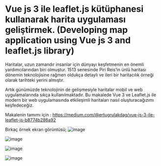 # Vue js 3 ile leaflet.js kütüphanesi kullanarak harita uygulaması geliştirmek. (Developing map application using Vue js 3 and leaflet.js library)
Haritalar, uzun zamandır insanlar için dünyayı keşfetmenin en önemli yardımcılarından biri olmuştur. 1513 senesinde Piri Reis’in ünlü haritası dönemin teknolojisine rağmen oldukça detaylı ve ileri bir haritacılık örneği olarak tarihteki yerini almıştır.

Artık günümüzde teknolojinin de gelişmesiyle haritalar mobil ve web uygulamalarında sıkça kullanılmaktadır. Bu makalede Vue 3 ve Leaflet.js ile modern bir web uygulamasında etkileşimli haritaları nasıl oluşturacağızımı keşfedeceğiz.

Makalenin tamımı için : https://medium.com/@ertugrulakdag/vue-js-3-ile-leaflet-js-b8774b286a92

Birkaç örnek ekran görüntüsü;
![image](https://github.com/user-attachments/assets/770de7bd-f9ae-4bee-9e85-bd7d5286bf57)

![image](https://github.com/user-attachments/assets/63e1d415-4d92-4f27-87a9-33ac8c88ce26)

![image](https://github.com/user-attachments/assets/cf8448a9-bfc0-462c-ba80-575e8b381686)

![image](https://github.com/user-attachments/assets/9e32586c-65b8-422f-b87d-2280c01fc242)
